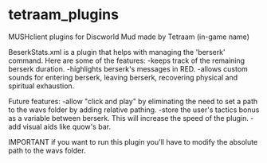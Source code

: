 # tetraam_plugins

MUSHclient plugins for Discworld Mud made by Tetraam (in-game name)

BeserkStats.xml is a plugin that helps with managing the 'berserk' command. Here are some of the features: -keeps track of the remaining berserk duration. -highlights berserk's messages in RED. -allows custom sounds for entering berserk, leaving berserk, recovering physical and spiritual exhaustion.

Future features: -allow "click and play" by eliminating the need to set a path to the wavs folder by adding relative pathing. -store the user's tactics bonus as a variable between berserk. This will increase the speed of the plugin. -add visual aids like quow's bar.

IMPORTANT if you want to run this plugin you'll have to modify the absolute path to the wavs folder.
